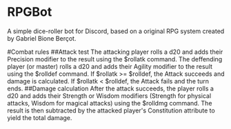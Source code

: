 # RPGBot 
A simple dice-roller bot for Discord, based on a original RPG system created by Gabriel Bione Berçot. 

#Combat rules
##Attack test
The attacking player rolls a d20 and adds their Precision modifier to the result using the $rollatk command.
The deffending player (or master) rolls a d20 and adds their Agility modifier to the result using the $rolldef command.
If $rollatk >= $rolldef, the Attack succeeds and damage is calculated.
If $rollatk < $rolldef, the Attack fails and the turn ends.
##Damage calculation
After the attack succeeds, the player rolls a d20 and adds their Strength or Wisdom modifiers (Strength for physical attacks, Wisdom for magical attacks) using the $rolldmg command. The result is then subtracted by the attacked player's Constitution attribute to yield the total damage.

